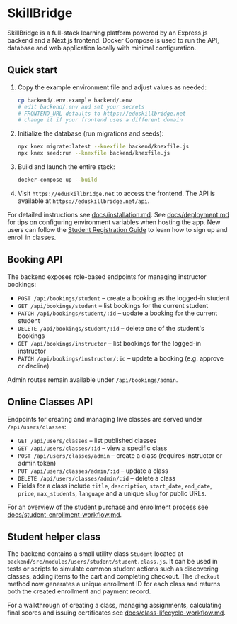 # SkillBridge

SkillBridge is a full-stack learning platform powered by an Express.js backend and a Next.js frontend. Docker Compose is used to run the API, database and web application locally with minimal configuration.

## Quick start

1. Copy the example environment file and adjust values as needed:

   ```bash
   cp backend/.env.example backend/.env
   # edit backend/.env and set your secrets
   # FRONTEND_URL defaults to https://eduskillbridge.net
   # change it if your frontend uses a different domain
   ```

2. Initialize the database (run migrations and seeds):

   ```bash
   npx knex migrate:latest --knexfile backend/knexfile.js
   npx knex seed:run --knexfile backend/knexfile.js
   ```

3. Build and launch the entire stack:

   ```bash
   docker-compose up --build
   ```

4. Visit `https://eduskillbridge.net` to access the frontend. The API is available at `https://eduskillbridge.net/api`.

For detailed instructions see [docs/installation.md](docs/installation.md).
See [docs/deployment.md](docs/deployment.md) for tips on configuring environment variables when hosting the app.
New users can follow the [Student Registration Guide](docs/student-registration-guide.md) to learn how to sign up and enroll in classes.

## Booking API

The backend exposes role-based endpoints for managing instructor bookings:

- `POST /api/bookings/student` – create a booking as the logged-in student
- `GET /api/bookings/student` – list bookings for the current student
- `PATCH /api/bookings/student/:id` – update a booking for the current student
- `DELETE /api/bookings/student/:id` – delete one of the student's bookings
- `GET /api/bookings/instructor` – list bookings for the logged-in instructor
- `PATCH /api/bookings/instructor/:id` – update a booking (e.g. approve or decline)

Admin routes remain available under `/api/bookings/admin`.

## Online Classes API

Endpoints for creating and managing live classes are served under `/api/users/classes`:

- `GET /api/users/classes` – list published classes
- `GET /api/users/classes/:id` – view a specific class
- `POST /api/users/classes/admin` – create a class (requires instructor or admin token)
- `PUT /api/users/classes/admin/:id` – update a class
- `DELETE /api/users/classes/admin/:id` – delete a class
- Fields for a class include `title`, `description`, `start_date`, `end_date`, `price`, `max_students`, `language` and a unique `slug` for public URLs.

For an overview of the student purchase and enrollment process see [docs/student-enrollment-workflow.md](docs/student-enrollment-workflow.md).

## Student helper class

The backend contains a small utility class `Student` located at
`backend/src/modules/users/student/student.class.js`. It can be used in tests or
scripts to simulate common student actions such as discovering classes, adding
items to the cart and completing checkout. The `checkout` method now generates a
unique enrollment ID for each class and returns both the created enrollment and
payment record.


For a walkthrough of creating a class, managing assignments, calculating final scores and issuing certificates see [docs/class-lifecycle-workflow.md](docs/class-lifecycle-workflow.md).
